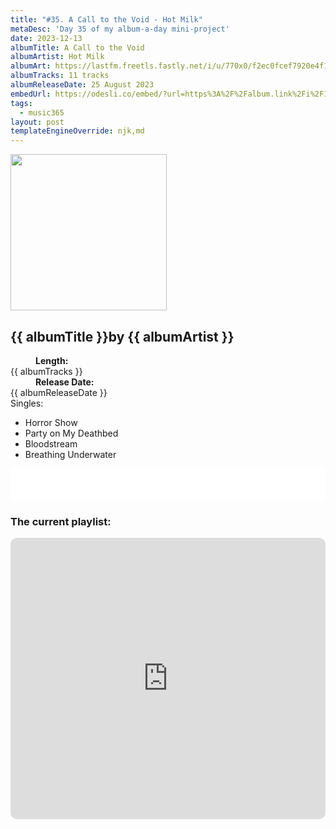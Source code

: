 ```yaml
---
title: "#35. A Call to the Void - Hot Milk"
metaDesc: 'Day 35 of my album-a-day mini-project'
date: 2023-12-13
albumTitle: A Call to the Void
albumArtist: Hot Milk
albumArt: https://lastfm.freetls.fastly.net/i/u/770x0/f2ec0fcef7920e4f177cf92b9d00100f.jpg#f2ec0fcef7920e4f177cf92b9d00100f
albumTracks: 11 tracks
albumReleaseDate: 25 August 2023
embedUrl: https://odesli.co/embed/?url=https%3A%2F%2Falbum.link%2Fi%2F1679052751&theme=light
tags:
  - music365
layout: post
templateEngineOverride: njk,md
---
```

<aside class="album-profile">
  <div class="album-profile__image">
    <img class="album-image" width="250" height="250" crossorigin="anonymous" src="{{ albumArt }}"/>
  </div>
  <div class="aside__content">
    <h1><strong>{{ albumTitle }}</strong>by {{ albumArtist }}</h1>
    <dl>
      <div>
        <dd><strong>Length:</strong></dd>
        <dt>{{ albumTracks }}</dt>
      </div>
      <div>
        <dd><strong>Release Date:</strong></dd>
        <dt>{{ albumReleaseDate }}</dt>
      </div>
      <div class="singles">
        <span>Singles:</span>
        <ul>
          <li>Horror Show</li>
          <li>Party on My Deathbed</li>
          <li>Bloodstream</li>
          <li>Breathing Underwater</li>
        </ul>
      </div>
    </dl>
    <div class="color-grid">
      <div class="color-grid__container">
					<span class="color color--1"></span>
					<span class="color color--2"></span>
					<span class="color color--3"></span>
      </div>
    </div>
  </div>
</aside>

<iframe width="100%" height="52" src={{ embedUrl }} frameborder="0" allowfullscreen sandbox="allow-same-origin allow-scripts allow-presentation allow-popups allow-popups-to-escape-sandbox" allow="clipboard-read; clipboard-write"></iframe>

### The current playlist:

<iframe allow="autoplay *; encrypted-media *; fullscreen *; clipboard-write" frameborder="0" height="450" style="width:100%;max-width:660px;overflow:hidden;border-radius:10px;" sandbox="allow-forms allow-popups allow-same-origin allow-scripts allow-storage-access-by-user-activation allow-top-navigation-by-user-activation" src="https://embed.music.apple.com/gb/playlist/music365/pl.u-AkAmEd9ix4MAZYJ"></iframe>
